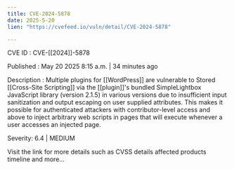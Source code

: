 ```yaml
---
title: CVE-2024-5878
date: 2025-5-20
lien: "https://cvefeed.io/vuln/detail/CVE-2024-5878"

---
```


CVE ID : CVE-[[2024]]-5878

Published :  May 20
2025
8:15 a.m. | 34 minutes ago

Description : Multiple plugins for [[WordPress]] are vulnerable to Stored [[Cross-Site Scripting]] via the [[plugin]]'s bundled SimpleLightbox JavaScript library (version 2.1.5) in various versions due to insufficient input sanitization and output escaping on user supplied attributes. This makes it possible for authenticated attackers
with contributor-level access and above
to inject arbitrary web scripts in pages that will execute whenever a user accesses an injected page.

Severity: 6.4 | MEDIUM

Visit the link for more details
such as CVSS details
affected products
timeline
and more...
